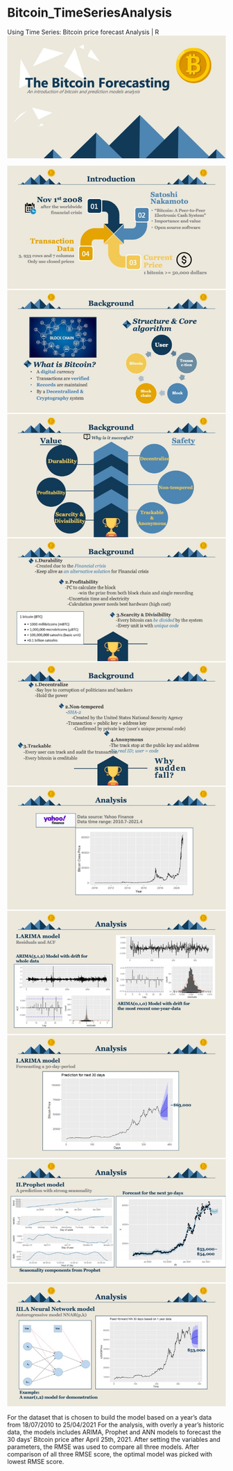 # Bitcoin_TimeSeriesAnalysis
Using Time Series: Bitcoin price forecast Analysis | R
![This is an image](https://github.com/evajryang/Bitcoin_TimeSeriesAnalysis/blob/main/Presentation/Slide1.jpeg)

![This is an image](https://github.com/evajryang/Bitcoin_TimeSeriesAnalysis/blob/main/Presentation/Slide2.jpeg)
![This is an image](https://github.com/evajryang/Bitcoin_TimeSeriesAnalysis/blob/main/Presentation/Slide3.jpeg)
![This is an image](https://github.com/evajryang/Bitcoin_TimeSeriesAnalysis/blob/main/Presentation/Slide4.jpeg)
![This is an image](https://github.com/evajryang/Bitcoin_TimeSeriesAnalysis/blob/main/Presentation/Slide5.jpeg)
![This is an image](https://github.com/evajryang/Bitcoin_TimeSeriesAnalysis/blob/main/Presentation/Slide6.jpeg)
![This is an image](https://github.com/evajryang/Bitcoin_TimeSeriesAnalysis/blob/main/Presentation/Slide7.jpeg)
![This is an image](https://github.com/evajryang/Bitcoin_TimeSeriesAnalysis/blob/main/Presentation/Slide8.jpeg)
![This is an image](https://github.com/evajryang/Bitcoin_TimeSeriesAnalysis/blob/main/Presentation/Slide9.jpeg)
![This is an image](https://github.com/evajryang/Bitcoin_TimeSeriesAnalysis/blob/main/Presentation/Slide10.jpeg)
![This is an image](https://github.com/evajryang/Bitcoin_TimeSeriesAnalysis/blob/main/Presentation/Slide11.jpeg)

For the dataset that is chosen to build the model based on a year’s data from 18/07/2010 to 25/04/2021  For the analysis, with overly a year’s historic data, the models includes ARIMA, Prophet and ANN models to forecast the 30 days’ Bitcoin price after April 25th, 2021. After setting the variables and parameters, the RMSE was used to compare all three models. After comparison of all three RMSE score, the optimal model was picked with lowest RMSE score.
